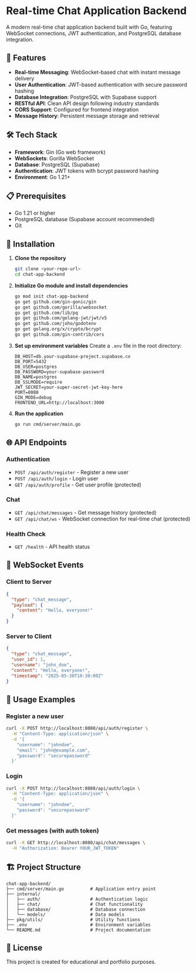 # Real-time Chat Application Backend

A modern real-time chat application backend built with Go, featuring WebSocket connections, JWT authentication, and PostgreSQL database integration.

## 🚀 Features

- **Real-time Messaging**: WebSocket-based chat with instant message delivery
- **User Authentication**: JWT-based authentication with secure password hashing
- **Database Integration**: PostgreSQL with Supabase support
- **RESTful API**: Clean API design following industry standards
- **CORS Support**: Configured for frontend integration
- **Message History**: Persistent message storage and retrieval

## 🛠️ Tech Stack

- **Framework**: Gin (Go web framework)
- **WebSockets**: Gorilla WebSocket
- **Database**: PostgreSQL (Supabase)
- **Authentication**: JWT tokens with bcrypt password hashing
- **Environment**: Go 1.21+

## 📋 Prerequisites

- Go 1.21 or higher
- PostgreSQL database (Supabase account recommended)
- Git

## 🔧 Installation

1. **Clone the repository**
   ```bash
   git clone <your-repo-url>
   cd chat-app-backend
   ```

2. **Initialize Go module and install dependencies**
   ```bash
   go mod init chat-app-backend
   go get github.com/gin-gonic/gin
   go get github.com/gorilla/websocket
   go get github.com/lib/pq
   go get github.com/golang-jwt/jwt/v5
   go get github.com/joho/godotenv
   go get golang.org/x/crypto/bcrypt
   go get github.com/gin-contrib/cors
   ```

3. **Set up environment variables**
   Create a `.env` file in the root directory:
   ```env
   DB_HOST=db.your-supabase-project.supabase.co
   DB_PORT=5432
   DB_USER=postgres
   DB_PASSWORD=your-supabase-password
   DB_NAME=postgres
   DB_SSLMODE=require
   JWT_SECRET=your-super-secret-jwt-key-here
   PORT=8080
   GIN_MODE=debug
   FRONTEND_URL=http://localhost:3000
   ```

4. **Run the application**
   ```bash
   go run cmd/server/main.go
   ```

## 🌐 API Endpoints

### Authentication
- `POST /api/auth/register` - Register a new user
- `POST /api/auth/login` - Login user
- `GET /api/auth/profile` - Get user profile (protected)

### Chat
- `GET /api/chat/messages` - Get message history (protected)
- `GET /api/chat/ws` - WebSocket connection for real-time chat (protected)

### Health Check
- `GET /health` - API health status

## 🔌 WebSocket Events

### Client to Server
```json
{
  "type": "chat_message",
  "payload": {
    "content": "Hello, everyone!"
  }
}
```

### Server to Client
```json
{
  "type": "chat_message",
  "user_id": 1,
  "username": "john_doe",
  "content": "Hello, everyone!",
  "timestamp": "2025-05-30T10:30:00Z"
}
```

## 📝 Usage Examples

### Register a new user
```bash
curl -X POST http://localhost:8080/api/auth/register \
  -H "Content-Type: application/json" \
  -d '{
    "username": "johndoe",
    "email": "john@example.com",
    "password": "securepassword"
  }'
```

### Login
```bash
curl -X POST http://localhost:8080/api/auth/login \
  -H "Content-Type: application/json" \
  -d '{
    "username": "johndoe",
    "password": "securepassword"
  }'
```

### Get messages (with auth token)
```bash
curl -X GET http://localhost:8080/api/chat/messages \
  -H "Authorization: Bearer YOUR_JWT_TOKEN"
```

## 🏗️ Project Structure

```
chat-app-backend/
├── cmd/server/main.go          # Application entry point
├── internal/
│   ├── auth/                   # Authentication logic
│   ├── chat/                   # Chat functionality
│   ├── database/               # Database connection
│   └── models/                 # Data models
├── pkg/utils/                  # Utility functions
├── .env                        # Environment variables
└── README.md                   # Project documentation
```

## 📄 License

This project is created for educational and portfolio purposes.